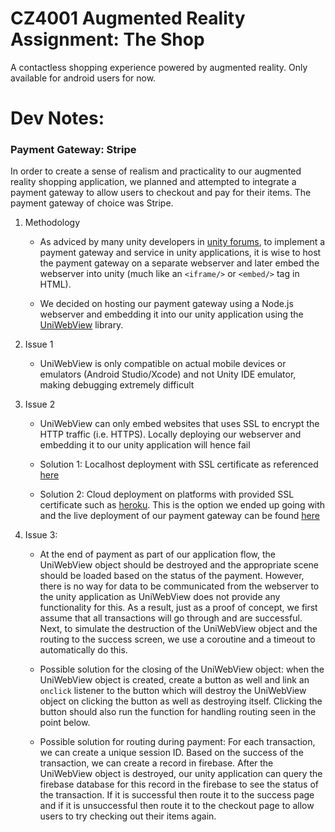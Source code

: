 # CZ4001 Augmented Reality Assignment: The Shop

A contactless shopping experience powered by augmented reality. Only available for android users for now.

# Dev Notes:

### Payment Gateway: Stripe

In order to create a sense of realism and practicality to our augmented reality shopping application, we planned and attempted to integrate a payment gateway to allow users to checkout and pay for their items. The payment gateway of choice was Stripe.

1. Methodology

    - As adviced by many unity developers in [unity forums](https://forum.unity.com/threads/integrate-stripe-with-unity.646399/), to implement a payment gateway and service in unity applications, it is wise to host the payment gateway on a separate webserver and later embed the webserver into unity (much like an `<iframe/>` or `<embed/>` tag in HTML).
    
    - We decided on hosting our payment gateway using a Node.js webserver and embedding it into our unity application using the [UniWebView](https://docs.uniwebview.com/) library.

2. Issue 1

    - UniWebView is only compatible on actual mobile devices or emulators (Android Studio/Xcode) and not Unity IDE emulator, making debugging extremely difficult
    
3. Issue 2

    - UniWebView can only embed websites that uses SSL to encrypt the HTTP traffic (i.e. HTTPS). Locally deploying our webserver and embedding it to our unity application will hence fail

    - Solution 1: Localhost deployment with SSL certificate as referenced [here](https://nodejs.org/en/knowledge/HTTP/servers/how-to-create-a-HTTPS-server/)

    - Solution 2: Cloud deployment on platforms with provided SSL certificate such as [heroku](https://devcenter.heroku.com/articles/ssl). This is the option we ended up going with and the live deployment of our payment gateway can be found [here](http://cz4001team1.herokuapp.com/)

4. Issue 3:

    - At the end of payment as part of our application flow, the UniWebView object should be destroyed and the appropriate scene should be loaded based on the status of the payment. However, there is no way for data to be communicated from the webserver to the unity application as UniWebView does not provide any functionality for this. As a result, just as a proof of concept, we first assume that all transactions will go through and are successful. Next, to simulate the destruction of the UniWebView object and the routing to the success screen, we use a coroutine and a timeout to automatically do this.

    - Possible solution for the closing of the UniWebView object: when the UniWebView object is created, create a button as well and link an `onclick` listener to the button which will destroy the UniWebView object on clicking the button as well as destroying itself. Clicking the button should also run the function for handling routing seen in the point below.

    - Possible solution for routing during payment: For each transaction, we can create a unique session ID. Based on the success of the transaction, we can create a record in firebase. After the UniWebView object is destroyed, our unity application can query the firebase database for this record in the firebase to see the status of the transaction. If it is successful then route it to the success page and if it is unsuccessful then route it to the checkout page to allow users to try checking out their items again.
